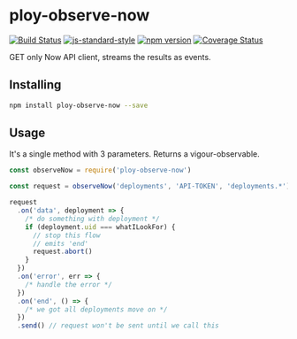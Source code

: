 # ploy-observe-now
<!-- VDOC.badges travis; standard; npm; coveralls -->
<!-- DON'T EDIT THIS SECTION (including comments), INSTEAD RE-RUN `vdoc` TO UPDATE -->
[![Build Status](https://travis-ci.org/vigour-io/ploy-observe-now.svg?branch=master)](https://travis-ci.org/vigour-io/ploy-observe-now)
[![js-standard-style](https://img.shields.io/badge/code%20style-standard-brightgreen.svg)](http://standardjs.com/)
[![npm version](https://badge.fury.io/js/ploy-observe-now.svg)](https://badge.fury.io/js/ploy-observe-now)
[![Coverage Status](https://coveralls.io/repos/github/vigour-io/ploy-observe-now/badge.svg?branch=master)](https://coveralls.io/github/vigour-io/ploy-observe-now?branch=master)
<!-- VDOC END -->

GET only Now API client, streams the results as events.

## Installing

```bash
npm install ploy-observe-now --save
```

## Usage

It's a single method with 3 parameters. Returns a vigour-observable.

```js
const observeNow = require('ploy-observe-now')

const request = observeNow('deployments', 'API-TOKEN', 'deployments.*')

request
  .on('data', deployment => {
    /* do something with deployment */
    if (deployment.uid === whatILookFor) {
      // stop this flow
      // emits 'end'
      request.abort()
    }
  })
  .on('error', err => {
    /* handle the error */
  })
  .on('end', () => {
    /* we got all deployments move on */
  })
  .send() // request won't be sent until we call this
```
